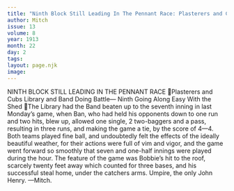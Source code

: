 ```yaml
---
title: "Ninth Block Still Leading In The Pennant Race: Plasterers and Cubs Library and Band Doing Battle— Ninth Going Along Easy With the Shed" 
author: Mitch
issue: 13
volume: 8
year: 1913
month: 22
day: 2
tags:
layout: page.njk
image:
---
```

NINTH BLOCK STILL LEADING IN THE PENNANT RACE Plasterers and Cubs Library and Band Doing Battle— Ninth Going Along Easy With the Shed The Library had the Band beaten up to the seventh inning in last Monday’s game, when Ban, who had held his opponents down to one run and two hits, blew up, allowed one single, 2 two-baggers and a pass, resulting in three runs, and making the game a tie, by the score of 4—4. Both teams played fine ball, and undoubtedly felt the effects of the ideally beautiful weather, for their actions were full of vim and vigor, and the game went forward so smoothly that seven and one-half innings were played during the hour. The feature of the game was Bobbie’s hit to the roof, scarcely twenty feet away which counted for three bases, and his successful steal home, under the catchers arms. Umpire, the only John Henry. —Mitch. 
